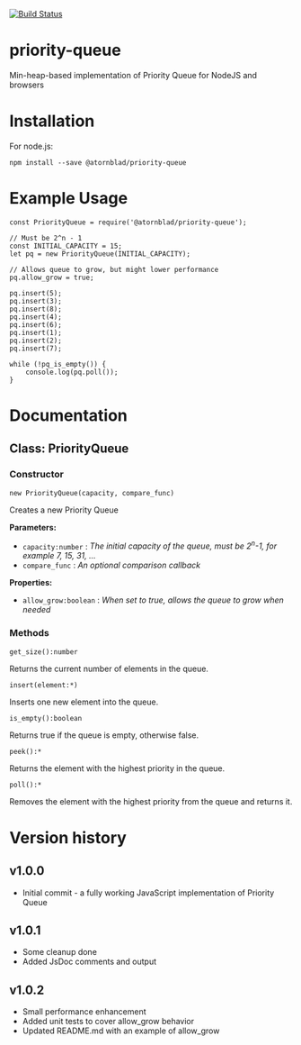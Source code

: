 [![Build Status](https://travis-ci.org/lbrtw/priority-queue.svg?branch=master)](https://travis-ci.org/lbrtw/priority-queue)

# priority-queue
Min-heap-based implementation of Priority Queue for NodeJS and browsers

# Installation

For node.js:

```
npm install --save @atornblad/priority-queue
```

# Example Usage

```
const PriorityQueue = require('@atornblad/priority-queue');

// Must be 2^n - 1
const INITIAL_CAPACITY = 15;
let pq = new PriorityQueue(INITIAL_CAPACITY);

// Allows queue to grow, but might lower performance
pq.allow_grow = true;

pq.insert(5);
pq.insert(3);
pq.insert(8);
pq.insert(4);
pq.insert(6);
pq.insert(1);
pq.insert(2);
pq.insert(7);

while (!pq_is_empty()) {
    console.log(pq.poll());
}
```

# Documentation

## Class: PriorityQueue

### Constructor

```
new PriorityQueue(capacity, compare_func)
```

Creates a new Priority Queue

**Parameters:**

* `capacity:number` : *The initial capacity of the queue, must be 2<sup>n</sup>-1, for example 7, 15, 31, ...*
* `compare_func` : *An optional comparison callback* 

**Properties:**

* `allow_grow:boolean` : *When set to true, allows the queue to grow when needed*

### Methods

```
get_size():number
```

Returns the current number of elements in the queue.

```
insert(element:*)
```

Inserts one new element into the queue.

```
is_empty():boolean
```

Returns true if the queue is empty, otherwise false.

```
peek():*
```

Returns the element with the highest priority in the queue.

```
poll():*
```

Removes the element with the highest priority from the queue and returns it.

# Version history

## v1.0.0

* Initial commit - a fully working JavaScript implementation of Priority Queue

## v1.0.1

* Some cleanup done
* Added JsDoc comments and output

## v1.0.2

* Small performance enhancement
* Added unit tests to cover allow_grow behavior
* Updated README.md with an example of allow_grow
